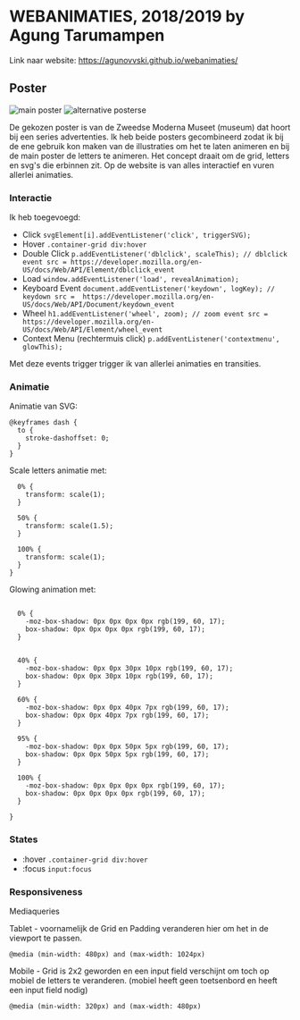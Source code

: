 # WEBANIMATIES, 2018/2019 by Agung Tarumampen

Link naar website: https://agunovvski.github.io/webanimaties/


## Poster

![main poster](https://assets.fontsinuse.com/static/use-media-items/47/46045/upto-700xauto/583e7014/2_Moderna-Museet_MMM-plakat_353_500.jpeg?resolution=0)
![alternative posterse](https://i.etsystatic.com/8628069/r/il/3e628e/1070729354/il_794xN.1070729354_7gah.jpg)

De gekozen poster is van de Zweedse Moderna Museet (museum) dat hoort bij een series advertenties. Ik heb beide posters gecombineerd zodat ik bij de ene gebruik kon maken van de illustraties om het te laten animeren en bij de main poster de letters te animeren.
Het concept draait om de grid, letters en svg's die erbinnen zit. Op de website is van alles interactief en vuren allerlei animaties.


### Interactie

Ik heb toegevoegd:

* Click `svgElement[i].addEventListener('click', triggerSVG);`
* Hover `.container-grid div:hover`
* Double Click `p.addEventListener('dblclick', scaleThis); // dblclick event src = https://developer.mozilla.org/en-US/docs/Web/API/Element/dblclick_event`
* Load `window.addEventListener('load', revealAnimation);`
* Keyboard Event `document.addEventListener('keydown', logKey); // keydown src =  https://developer.mozilla.org/en-US/docs/Web/API/Document/keydown_event`
* Wheel `h1.addEventListener('wheel', zoom); // zoom event src = https://developer.mozilla.org/en-US/docs/Web/API/Element/wheel_event`
* Context Menu (rechtermuis click) `p.addEventListener('contextmenu', glowThis);`

Met deze events trigger trigger ik van allerlei animaties en transities.

### Animatie

Animatie van SVG:
```
@keyframes dash {
  to {
    stroke-dashoffset: 0;
  }
}
```

Scale letters animatie met: 
```@keyframes scaleIt {
  0% {
    transform: scale(1);
  }

  50% {
    transform: scale(1.5);
  }

  100% {
    transform: scale(1);
  }
}
```

Glowing animation met: 
```@keyframes glowing {

  0% {
    -moz-box-shadow: 0px 0px 0px 0px rgb(199, 60, 17);
    box-shadow: 0px 0px 0px 0px rgb(199, 60, 17);
  }


  40% {
    -moz-box-shadow: 0px 0px 30px 10px rgb(199, 60, 17);
    box-shadow: 0px 0px 30px 10px rgb(199, 60, 17);
  }

  60% {
    -moz-box-shadow: 0px 0px 40px 7px rgb(199, 60, 17);
    box-shadow: 0px 0px 40px 7px rgb(199, 60, 17);
  }

  95% {
    -moz-box-shadow: 0px 0px 50px 5px rgb(199, 60, 17);
    box-shadow: 0px 0px 50px 5px rgb(199, 60, 17);
  }

  100% {
    -moz-box-shadow: 0px 0px 0px 0px rgb(199, 60, 17);
    box-shadow: 0px 0px 0px 0px rgb(199, 60, 17);
  }
  
}

```



### States

* :hover `.container-grid div:hover`
* :focus `input:focus`




### Responsiveness

Mediaqueries


Tablet - voornamelijk de Grid en Padding veranderen hier om het in de viewport te passen.
```
@media (min-width: 480px) and (max-width: 1024px)
```

Mobile - Grid is 2x2 geworden en een input field verschijnt om toch op mobiel de letters te veranderen. (mobiel heeft geen toetsenbord en heeft een input field nodig)
```
@media (min-width: 320px) and (max-width: 480px)
```




